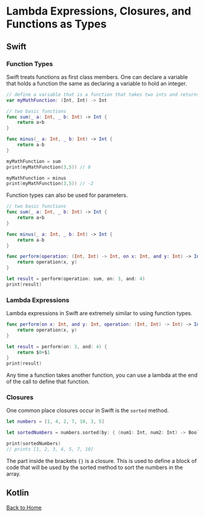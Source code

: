 # Lambda Expressions, Closures, and Functions as Types
## Swift
### Function Types
Swift treats functions as first class members. One can declare a variable that holds a function the same as declaring a variable to hold an integer.
```Swift
// define a variable that is a function that takes two ints and returns an int
var myMathFunction: (Int, Int) -> Int

// two basic functions
func sum(_ a: Int, _ b: Int) -> Int {
    return a+b
}

func minus(_ a: Int, _ b: Int) -> Int {
    return a-b
}

myMathFunction = sum
print(myMathFunction(3,5)) // 8

myMathFunction = minus
print(myMathFunction(3,5)) // -2
```

Function types can also be used for parameters.
```Swift
// two basic functions
func sum(_ a: Int, _ b: Int) -> Int {
    return a+b
}

func minus(_ a: Int, _ b: Int) -> Int {
    return a-b
}

func perform(operation: (Int, Int) -> Int, on x: Int, and y: Int) -> Int {
    return operation(x, y)
}

let result = perform(operation: sum, on: 3, and: 4)
print(result)
```

### Lambda Expressions
Lambda expressions in Swift are extremely similar to using function types.
```Swift
func perform(on x: Int, and y: Int, operation: (Int, Int) -> Int) -> Int {
    return operation(x, y)
}

let result = perform(on: 3, and: 4) {
    return $0+$1
}
print(result)
```
Any time a function takes another function, you can use a lambda at the end of the call to define that function.

### Closures
One common place closures occur in Swift is the `sorted` method.
```Swift
let numbers = [1, 4, 2, 7, 10, 3, 5]

let sortedNumbers = numbers.sorted(by: { (num1: Int, num2: Int) -> Bool in return num1 < num2 })

print(sortedNumbers)
// prints [1, 2, 3, 4, 5, 7, 10]
```

The part inside the brackets `{}` is a closure. This is used to define a block of code that will be used by the sorted method to sort the numbers in the array.

## Kotlin
[Back to Home](../README.md)
